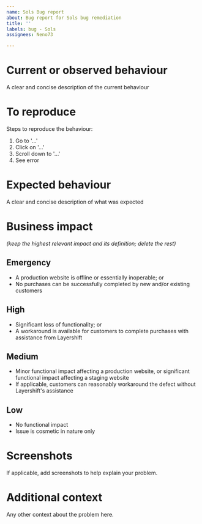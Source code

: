 ```yaml
---
name: Sols Bug report
about: Bug report for Sols bug remediation
title: ''
labels: bug - Sols
assignees: Neno73

---
```


# Current or observed behaviour
A clear and concise description of the current behaviour

# To reproduce
Steps to reproduce the behaviour:
1. Go to '...'
2. Click on '...'
3. Scroll down to '...'
4. See error

# Expected behaviour
A clear and concise description of what was expected

# Business impact
_(keep the highest relevant impact and its definition; delete the rest)_
## Emergency
* A production website is offline or essentially inoperable; or 
* No purchases can be successfully completed by new and/or existing customers

## High
* Significant loss of functionality; or
* A workaround is available for customers to complete purchases with assistance from Layershift

## Medium
* Minor functional impact affecting a production website, or significant functional impact affecting a staging website
* If applicable, customers can reasonably workaround the defect without Layershift's assistance

## Low
* No functional impact
* Issue is cosmetic in nature only

# Screenshots
If applicable, add screenshots to help explain your problem.

# Additional context
Any other context about the problem here.
